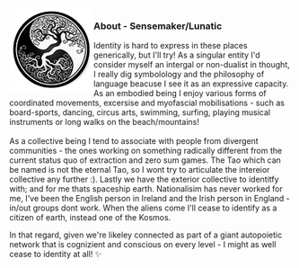 <img align="left" src="https://github.com/Joshfairhead/Joshfairhead/blob/master/treeyangyin.jpg" alt="From little things big things grow" width=150px height=150px/>


### About - Sensemaker/Lunatic

Identity is hard to express in these places generically, but I'll try! As a singular entity I'd consider myself an intergal or non-dualist in thought, I really dig symbolology and the philosophy of language beacuse I see it as an expressive capacity.  As an embodied being I enjoy various forms of coordinated movements, excersise and myofascial mobilisations - such as board-sports, dancing, circus arts, swimming, surfing, playing musical instruments or long walks on the beach/mountains!
<br> </br>
As a collective being I tend to associate with people from divergent communities - the ones working on something radically different from the current status quo of extraction and zero sum games. The Tao which can be named is not the eternal Tao, so I wont try to articulate the intereior collective any further :). Lastly we have the exterior collective to identitfy with; and for me thats spaceship earth. Nationalisim has never worked for me, I've been the English person in Ireland and the Irish person in England - in/out groups dont work. When the aliens come I'll cease to identify as a citizen of earth, instead one of the Kosmos. 

In that regard, given we're likeley connected as part of a giant autopoietic network that is cognizient and conscious on every level - I might as well cease to identity at all! ✨ 




<!--
**Joshfairhead/Joshfairhead** is a ✨ _special_ ✨ repository because its `README.md` (this file) appears on your GitHub profile.

Here are some ideas to get you started:

- 🔭 I’m currently working on ...
- 🌱 I’m currently learning ...
- 👯 I’m looking to collaborate on ...
- 🤔 I’m looking for help with ...
- 💬 Ask me about ...
- 📫 How to reach me: ...
- 😄 Pronouns: ...
- ⚡ Fun fact: ...
-->
